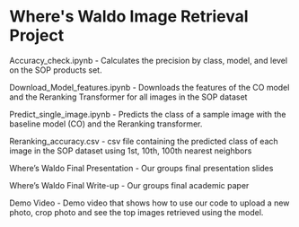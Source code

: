 # Where's Waldo Image Retrieval Project
Accuracy_check.ipynb - Calculates the precision by class, model, and level on the SOP products set.

Download_Model_features.ipynb - Downloads the features of the CO model and the Reranking Transformer for all images in the SOP dataset

Predict_single_image.ipynb - Predicts the class of a sample image with the baseline model (CO) and the Reranking transformer.

Reranking_accuracy.csv - csv file containing the predicted class of each image in the SOP dataset using 1st, 10th, 100th nearest neighbors

Where’s Waldo Final Presentation - Our groups final presentation slides 

Where’s Waldo Final Write-up - Our groups final academic paper

Demo Video - Demo video that shows how to use our code to upload a new photo, crop photo and see the top images retrieved using the model. 
